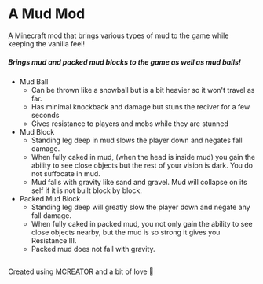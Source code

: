 # A Mud Mod
A Minecraft mod that brings various types of mud to the game while keeping the vanilla feel!

##### Brings mud and packed mud blocks to the game as well as mud balls!

- Mud Ball
  - Can be thrown like a snowball but is a bit heavier so it won't travel as far.
  - Has minimal knockback and damage but stuns the reciver for a few seconds
  - Gives resistance to players and mobs while they are stunned
- Mud Block
  - Standing leg deep in mud slows the player down and negates fall damage.
  - When fully caked in mud, (when the head is inside mud) you gain the ability to see close objects but the rest of your vision is dark. You do not suffocate in mud.
  - Mud falls with gravity like sand and gravel. Mud will collapse on its self if it is not built block by block. 
 - Packed Mud Block
   - Standing leg deep will greatly slow the player down and negate any fall damage.
   - When fully caked in packed mud, you not only gain the ability to see close objects nearby, but the mud is so strong it gives you Resistance III.
   - Packed mud does not fall with gravity.

##
Created using [MCREATOR](https://mcreator.net/) and a bit of love 💖
